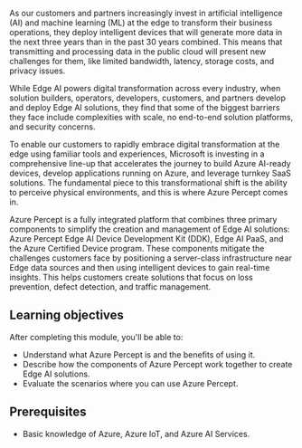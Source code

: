 As our customers and partners increasingly invest in artificial intelligence (AI) and machine learning (ML) at the edge to transform their business operations, they deploy intelligent devices that will generate more data in the next three years than in the past 30 years combined. This means that transmitting and processing data in the public cloud will present new challenges for them, like limited bandwidth, latency, storage costs, and privacy issues.

While Edge AI powers digital transformation across every industry, when solution builders, operators, developers, customers, and partners develop and deploy Edge AI solutions, they find that some of the biggest barriers they face include complexities with scale, no end-to-end solution platforms, and security concerns.

To enable our customers to rapidly embrace digital transformation at the edge using familiar tools and experiences, Microsoft is investing in a comprehensive line-up that accelerates the journey to build Azure AI-ready devices, develop applications running on Azure, and leverage turnkey SaaS solutions. The fundamental piece to this transformational shift is the ability to perceive physical environments, and this is where Azure Percept comes in.

Azure Percept is a fully integrated platform that combines three primary components to simplify the creation and management of Edge AI solutions: Azure Percept Edge AI Device Development Kit (DDK), Edge AI PaaS, and the Azure Certified Device program. These components mitigate the challenges customers face by positioning a server-class infrastructure near Edge data sources and then using intelligent devices to gain real-time insights. This helps customers create solutions that focus on loss prevention, defect detection, and traffic management. 

## Learning objectives

After completing this module, you'll be able to:

- Understand what Azure Percept is and the benefits of using it.
- Describe how the components of Azure Percept work together to create Edge AI solutions.
- Evaluate the scenarios where you can use Azure Percept.

## Prerequisites

- Basic knowledge of Azure, Azure IoT, and Azure AI Services.
